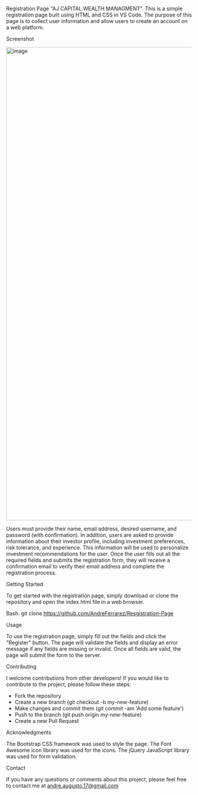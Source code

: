 Registration Page  "AJ CAPITAL WEALTH MANAGMENT".
This is a simple registration page built using HTML and CSS in VS Code. The purpose of this page is to collect user information and allow users to create an account on a web platform.


Screenshot 

<img width="1280" alt="image" src="https://user-images.githubusercontent.com/81924112/226208591-41ff3a75-ace4-49ce-b86a-1272252adc12.png">


Users must provide their name, email address, desired username, and password (with confirmation). In addition, users are asked to provide information about their investor profile, including investment preferences, risk tolerance, and experience. This information will be used to personalize investment recommendations for the user. Once the user fills out all the required fields and submits the registration form, they will receive a confirmation email to verify their email address and complete the registration process.


Getting Started

To get started with the registration page, simply download or clone the repository and open the index.html file in a web browser.

Bash.
git clone https://github.com/AndreFerrarez/Resgistration-Page


Usage

To use the registration page, simply fill out the fields and click the "Register" button. 
The page will validate the fields and display an error message if any fields are missing or invalid. 
Once all fields are valid, the page will submit the form to the server.


Contributing

I welcome contributions from other developers! If you would like to contribute to the project, 
please follow these steps:

- Fork the repository
- Create a new branch (git checkout -b my-new-feature)
- Make changes and commit them (git commit -am 'Add some feature')
- Push to the branch (git push origin my-new-feature)
- Create a new Pull Request

Acknowledgments

The Bootstrap CSS framework was used to style the page.
The Font Awesome icon library was used for the icons.
The jQuery JavaScript library was used for form validation.


Contact

If you have any questions or comments about this project, 
please feel free to contact me at andre.augusto.17@gmail.com





